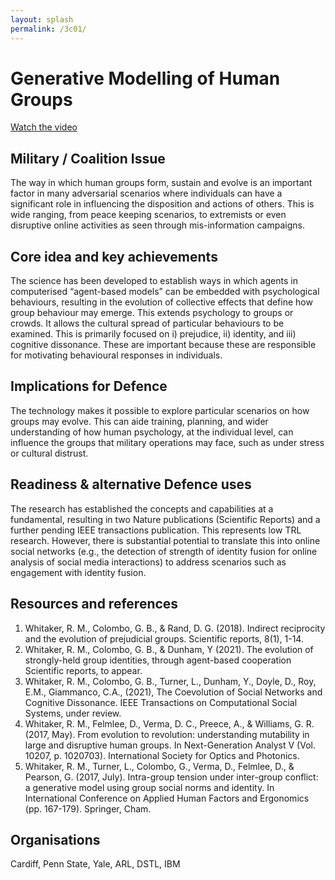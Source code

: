 ```yaml
---
layout: splash
permalink: /3c01/
---
```


# Generative Modelling of Human Groups

[Watch the video](https://ibm.box.com/v/Showcase-3c01-video)

## Military / Coalition Issue
The way in which human groups form, sustain and evolve is an important factor in many adversarial scenarios where individuals can have a significant role in influencing the disposition and actions of others. This is wide ranging, from peace keeping scenarios, to extremists or even disruptive online activities as seen through mis-information campaigns. 

## Core idea and key achievements
The science has been developed to establish ways in which agents in computerised “agent-based models” can be embedded with psychological behaviours, resulting in the evolution of collective effects that define how group behaviour may emerge. This extends psychology to groups or crowds. It allows the cultural spread of particular behaviours to be examined. This is primarily focused on i) prejudice, ii) identity, and iii) cognitive dissonance. These are important because these are responsible for motivating behavioural responses in individuals.  

## Implications for Defence
The technology makes it possible to explore particular scenarios on how groups may evolve. This can aide training, planning, and wider understanding of how human psychology, at the individual level, can influence the groups that military operations may face, such as under stress or cultural distrust. 

## Readiness & alternative Defence uses
The research has established the concepts and capabilities at a fundamental, resulting in two Nature publications (Scientific Reports) and a further pending IEEE transactions publication. This represents low TRL research. However, there is substantial potential to translate this into online social networks (e.g., the detection of strength of identity fusion for online analysis of social media interactions) to address scenarios such as engagement with identity fusion. 

<!-- ![image info](/dais/achievements/images/1a02_figure1.jpg) -->

## Resources and references
1.	Whitaker, R. M., Colombo, G. B., & Rand, D. G. (2018). Indirect reciprocity and the evolution of prejudicial groups. Scientific reports, 8(1), 1-14.
2.	Whitaker, R. M., Colombo, G. B., & Dunham, Y (2021). The evolution of strongly-held group identities, through agent-based cooperation Scientific reports, to appear.
3.	Whitaker, R. M.,  Colombo, G. B.,  Turner, L.,  Dunham, Y., Doyle, D., Roy, E.M.,  Giammanco, C.A.,  (2021), The Coevolution of Social Networks and Cognitive Dissonance. IEEE Transactions on Computational Social Systems, under review. 
4.	Whitaker, R. M., Felmlee, D., Verma, D. C., Preece, A., & Williams, G. R. (2017, May). From evolution to revolution: understanding mutability in large and disruptive human groups. In Next-Generation Analyst V (Vol. 10207, p. 1020703). International Society for Optics and Photonics.
5.	Whitaker, R. M., Turner, L., Colombo, G., Verma, D., Felmlee, D., & Pearson, G. (2017, July). Intra-group tension under inter-group conflict: a generative model using group social norms and identity. In International Conference on Applied Human Factors and Ergonomics (pp. 167-179). Springer, Cham.



## Organisations
Cardiff, Penn State, Yale, ARL, DSTL, IBM  


